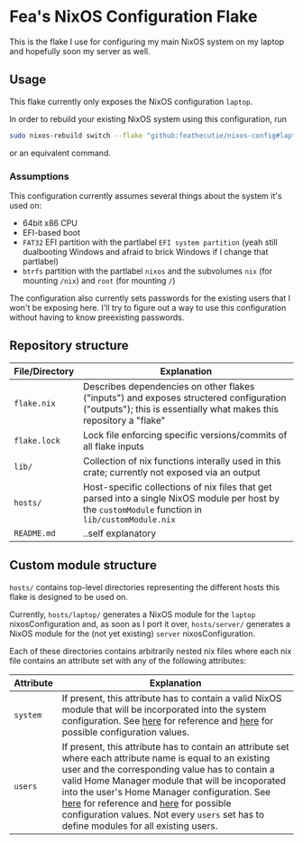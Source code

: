 # Fea's NixOS Configuration Flake

This is the flake I use for configuring my main NixOS system on my laptop and hopefully soon my server as well.

## Usage

This flake currently only exposes the NixOS configuration `laptop`.

In order to rebuild your existing NixOS system using this configuration, run
```sh
sudo nixos-rebuild switch --flake "github:feathecutie/nixos-config#laptop"
```
or an equivalent command.

### Assumptions

This configuration currently assumes several things about the system it's used on:
* 64bit x86 CPU
* EFI-based boot
* `FAT32` EFI partition with the partlabel `EFI system partition` (yeah still dualbooting Windows and afraid to brick Windows if I change that partlabel)
* `btrfs` partition with the partlabel `nixos` and the subvolumes `nix` (for mounting `/nix`) and `root` (for mounting `/`)

The configuration also currently sets passwords for the existing users that I won't be exposing here. I'll try to figure out a way to use this configuration without having to know preexisting passwords.

## Repository structure

| File/Directory | Explanation|
| --- | --- |
| `flake.nix` | Describes dependencies on other flakes ("inputs") and exposes structered configuration ("outputs"); this is essentially what makes this repository a "flake" |
| `flake.lock` | Lock file enforcing specific versions/commits of all flake inputs |
| `lib/` | Collection of nix functions interally used in this crate; currently not exposed via an output |
| `hosts/` | Host-specific collections of nix files that get parsed into a single NixOS module per host by the `customModule` function in `lib/customModule.nix` |
| `README.md` | ..self explanatory |

## Custom module structure

`hosts/` contains top-level directories representing the different hosts this flake is designed to be used on.

Currently, `hosts/laptop/` generates a NixOS module for the `laptop` nixosConfiguration and, as soon as I port it over, `hosts/server/` generates a NixOS module for the (not yet existing) `server` nixosConfiguration.

Each of these directories contains arbitrarily nested nix files where each nix file contains an attribute set with any of the following attributes:

| Attribute | Explanation |
| --- | --- |
| `system` | If present, this attribute has to contain a valid NixOS module that will be incorporated into the system configuration. See [here](https://nixos.wiki/wiki/NixOS_modules) for reference and [here](https://search.nixos.org/options) for possible configuration values. |
| `users` | If present, this attribute has to contain an attribute set where each attribute name is equal to an existing user and the corresponding value has to contain a valid Home Manager module that will be incoporated into the user's Home Manager configuration. See [here](https://nix-community.github.io/home-manager) for reference and [here](https://nix-community.github.io/home-manager/options.html) for possible configuration values. Not every `users` set has to define modules for all existing users. |
